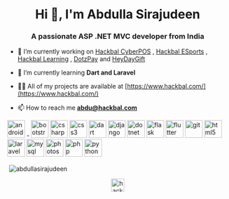<h1 align="center">Hi 👋, I'm Abdulla Sirajudeen</h1>
<h3 align="center">A passionate ASP .NET MVC developer from India</h3>

- 🔭 I’m currently working on [Hackbal CyberPOS](https://cyberpos.hackbal.com/) , [Hackbal ESports](https://esports.hackbal.com/) , [Hackbal Learning](https://www.hackballearning.in/) , [DotzPay](https://www.dotzpay.in/) and [HeyDayGift](https://www.heydaygift.com/)

- 🌱 I’m currently learning **Dart and Laravel**

- 👨‍💻 All of my projects are available at [https://www.hackbal.com/](https://www.hackbal.com/)

- 📫 How to reach me **abdu@hackbal.com**

<p align="left">
  <img src="https://devicons.github.io/devicon/devicon.git/icons/android/android-original-wordmark.svg" alt="android" width="40" height="40"/> - 
  <img src="https://devicons.github.io/devicon/devicon.git/icons/bootstrap/bootstrap-plain.svg" alt="bootstrap" width="40" height="40"/> <img src="https://devicons.github.io/devicon/devicon.git/icons/csharp/csharp-original.svg" alt="csharp" width="40" height="40"/> <img src="https://devicons.github.io/devicon/devicon.git/icons/css3/css3-original-wordmark.svg" alt="css3" width="40" height="40"/> <img src="https://www.vectorlogo.zone/logos/dartlang/dartlang-icon.svg" alt="dart" width="40" height="40"/> <img src="https://devicons.github.io/devicon/devicon.git/icons/django/django-original.svg" alt="django" width="40" height="40"/> <img src="https://devicons.github.io/devicon/devicon.git/icons/dot-net/dot-net-original-wordmark.svg" alt="dotnet" width="40" height="40"/> <img src="https://www.vectorlogo.zone/logos/pocoo_flask/pocoo_flask-icon.svg" alt="flask" width="40" height="40"/> <img src="https://www.vectorlogo.zone/logos/flutterio/flutterio-icon.svg" alt="flutter" width="40" height="40"/> <img src="https://www.vectorlogo.zone/logos/git-scm/git-scm-icon.svg" alt="git" width="40" height="40"/> <img src="https://devicons.github.io/devicon/devicon.git/icons/html5/html5-original-wordmark.svg" alt="html5" width="40" height="40"/> <img src="https://devicons.github.io/devicon/devicon.git/icons/laravel/laravel-plain-wordmark.svg" alt="laravel" width="40" height="40"/> <img src="https://devicons.github.io/devicon/devicon.git/icons/mysql/mysql-original-wordmark.svg" alt="mysql" width="40" height="40"/> <img src="https://devicons.github.io/devicon/devicon.git/icons/photoshop/photoshop-plain.svg" alt="photoshop" width="40" height="40"/> <img src="https://devicons.github.io/devicon/devicon.git/icons/php/php-original.svg" alt="php" width="40" height="40"/> <img src="https://devicons.github.io/devicon/devicon.git/icons/python/python-original.svg" alt="python" width="40" height="40"/></p>


<p>&nbsp;<img align="center" src="https://github-readme-stats.vercel.app/api?username=abdullasirajudeen&show_icons=true" alt="abdullasirajudeen" /></p>


<p align="center">
<a href="https://www.youtube.com/c/hackballearning" target="blank"><img align="center" src="https://cdn.jsdelivr.net/npm/simple-icons@3.0.1/icons/youtube.svg" alt="hackballearning" height="30" width="30" /></a>
</p>
